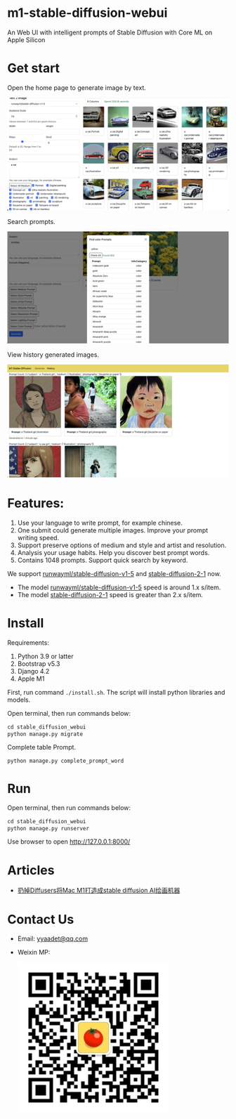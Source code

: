 # m1-stable-diffusion-webui

An Web UI with intelligent prompts of Stable Diffusion with Core ML on Apple Silicon

# Get start

Open the home page to generate image by text.

![Main Screen](./images/main_screen.png)

Search prompts.

![Search](./images/search_prompt.png)

View history generated images.

![History Screen](./images/history.png)

# Features:

1. Use your language to write prompt, for example chinese.
2. One submit could generate multiple images. Improve your prompt writing speed.
3. Support preserve options of medium and style and artist and resolution.
4. Analysis your usage habits. Help you discover best prompt words.
5. Contains 1048 prompts. Support quick search by keyword.


We support [runwayml/stable-diffusion-v1-5](https://huggingface.co/runwayml/stable-diffusion-v1-5) and [stable-diffusion-2-1](https://huggingface.co/stabilityai/stable-diffusion-2-1) now.

- The model [runwayml/stable-diffusion-v1-5](https://huggingface.co/runwayml/stable-diffusion-v1-5) speed is around 1.x s/item.
- The model [stable-diffusion-2-1](https://huggingface.co/stabilityai/stable-diffusion-2-1) speed is greater than 2.x s/item.


# Install

Requirements:
1. Python 3.9 or latter
2. Bootstrap v5.3
3. Django 4.2
4. Apple M1

First, run command `./install.sh`. The script will install python libraries and models.

Open terminal, then run commands below:
```
cd stable_diffusion_webui
python manage.py migrate
```

Complete table Prompt.
```
python manage.py complete_prompt_word
```

# Run

Open terminal, then run commands below:
```
cd stable_diffusion_webui
python manage.py runserver
```

Use browser to open <http://127.0.0.1:8000/>

# Articles

- [扔掉Diffusers将Mac M1打造成stable diffusion AI绘画机器](https://mp.weixin.qq.com/s?__biz=MjM5NjMzMDQ0Mg==&mid=2648534433&idx=1&sn=52a5a47243cb81be4841e2b3030e85e9&chksm=bec3230489b4aa120771cda1a5917864bad8893a717562a000dc20f2d10be086f62a0ba7ee7a&token=206784746&lang=zh_CN#rd)

# Contact Us

- Email: yyaadet@qq.com
- Weixin MP:

    ![Weixin MP](./images/weixin_mp.jpg)

